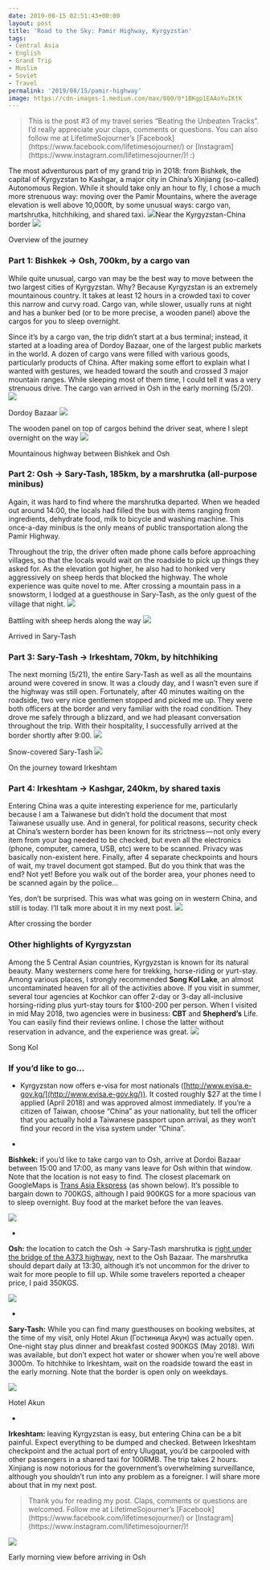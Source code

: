 ```yaml
---
date: 2019-08-15 02:51:43+00:00
layout: post
title: 'Road to the Sky: Pamir Highway, Kyrgyzstan'
tags:
- Central Asia
- English
- Grand Trip
- Muslim
- Soviet
- Travel
permalink: '2019/08/15/pamir-highway'
image: https://cdn-images-1.medium.com/max/800/0*1BKgp1EAAoYuIKtK
---
```


<blockquote>This is the post #3 of my travel series “Beating the Unbeaten Tracks”. I’d really appreciate your claps, comments or questions. You can also follow me at LifetimeSojourner’s [Facebook](https://www.facebook.com/lifetimesojourner/) or [Instagram](https://www.instagram.com/lifetimesojourner/)! :)</blockquote>


The most adventurous part of my grand trip in 2018: from Bishkek, the capital of Kyrgyzstan to Kashgar, a major city in China’s Xinjiang (so-called) Autonomous Region. While it should take only an hour to fly, I chose a much more strenuous way: moving over the Pamir Mountains, where the average elevation is well above 10,000ft, by some unusual ways: cargo van, martshrutka, hitchhiking, and shared taxi.
![](https://cdn-images-1.medium.com/max/800/0*1BKgp1EAAoYuIKtK)Near the Kyrgyzstan-China border
![](http://lifetimesojournertravel.files.wordpress.com/2019/08/5214d-0osstdbzlbmvhww2o.png)

Overview of the journey


### Part 1: Bishkek -> Osh, 700km, by a cargo van


While quite unusual, cargo van may be the best way to move between the two largest cities of Kyrgyzstan. Why? Because Kyrgyzstan is an extremely mountainous country. It takes at least 12 hours in a crowded taxi to cover this narrow and curvy road. Cargo van, while slower, usually runs at night and has a bunker bed (or to be more precise, a wooden panel) above the cargos for you to sleep overnight.

Since it’s by a cargo van, the trip didn’t start at a bus terminal; instead, it started at a loading area of Dordoy Bazaar, one of the largest public markets in the world. A dozen of cargo vans were filled with various goods, particularly products of China. After making some effort to explain what I wanted with gestures, we headed toward the south and crossed 3 major mountain ranges. While sleeping most of them time, I could tell it was a very strenuous drive. The cargo van arrived in Osh in the early morning (5/20).
![](https://cdn-images-1.medium.com/max/800/0*_f9mwLfyjANS8B1t)

Dordoy Bazaar
![](https://cdn-images-1.medium.com/max/800/0*DNcqvfhPm7X884oN)

The wooden panel on top of cargos behind the driver seat, where I slept overnight on the way
![](https://cdn-images-1.medium.com/max/800/0*H-8fqEGj-DxNyH-M)

Mountainous highway between Bishkek and Osh


### Part 2: Osh -> Sary-Tash, 185km, by a marshrutka (all-purpose minibus)


Again, it was hard to find where the marshrutka departed. When we headed out around 14:00, the locals had filled the bus with items ranging from ingredients, dehydrate food, milk to bicycle and washing machine. This once-a-day minibus is the only means of public transportation along the Pamir Highway.

Throughout the trip, the driver often made phone calls before approaching villages, so that the locals would wait on the roadside to pick up things they asked for. As the elevation got higher, he also had to honked very aggressively on sheep herds that blocked the highway. The whole experience was quite novel to me. After crossing a mountain pass in a snowstorm, I lodged at a guesthouse in Sary-Tash, as the only guest of the village that night.
![](https://cdn-images-1.medium.com/max/800/0*LtIkHiblsbkbwwhB)

Battling with sheep herds along the way
![](https://cdn-images-1.medium.com/max/800/0*2jRKs8RN5suvbDJb)

Arrived in Sary-Tash


### Part 3: Sary-Tash -> Irkeshtam, 70km, by hitchhiking


The next morning (5/21), the entire Sary-Tash as well as all the mountains around were covered in snow. It was a cloudy day, and I wasn’t even sure if the highway was still open. Fortunately, after 40 minutes waiting on the roadside, two very nice gentlemen stopped and picked me up. They were both officers at the border and very familiar with the road condition. They drove me safely through a blizzard, and we had pleasant conversation throughout the trip. With their hospitality, I successfully arrived at the border shortly after 9:00.
![](https://cdn-images-1.medium.com/max/800/0*L7dHVrrWG4JP6Mz3)

Snow-covered Sary-Tash
![](https://cdn-images-1.medium.com/max/800/0*Yt2IjbNWeTgaTecR)

On the journey toward Irkeshtam


### Part 4: Irkeshtam -> Kashgar, 240km, by shared taxis


Entering China was a quite interesting experience for me, particularly because I am a Taiwanese but didn’t hold the document that most Taiwanese usually use. And in general, for political reasons, security check at China’s western border has been known for its strictness — not only every item from your bag needed to be checked, but even all the electronics (phone, computer, camera, USB, etc) were to be scanned. Privacy was basically non-existent here. Finally, after 4 separate checkpoints and hours of wait, my travel document got stamped. But do you think that was the end? Not yet! Before you walk out of the border area, your phones need to be scanned again by the police…

Yes, don’t be surprised. This was what was going on in western China, and still is today. I’ll talk more about it in my next post.
![](https://cdn-images-1.medium.com/max/800/0*Lm-CrxnZnct7DbF4)

After crossing the border


### Other highlights of Kyrgyzstan


Among the 5 Central Asian countries, Kyrgyzstan is known for its natural beauty. Many westerners come here for trekking, horse-riding or yurt-stay. Among various places, I strongly recommended **Song Kol Lake**, an almost uncontaminated heaven for all of the activities above. If you visit in summer, several tour agencies at Kochkor can offer 2-day or 3-day all-inclusive horsing-riding plus yurt-stay tours for $100-200 per person. When I visited in mid May 2018, two agencies were in business: **CBT** and **Shepherd’s** Life. You can easily find their reviews online. I chose the latter without reservation in advance, and the experience was great.
![](https://cdn-images-1.medium.com/max/800/0*Hosqe7YUht_yk9Ga)

Song Kol


### If you’d like to go…





 	
  * Kyrgyzstan now offers e-visa for most nationals ([http://www.evisa.e-gov.kg/](http://www.evisa.e-gov.kg/)). It costed roughly $27 at the time I applied (April 2018) and was approved almost immediately. If you’re a citizen of Taiwan, choose “China” as your nationality, but tell the officer that you actually hold a Taiwanese passport upon arrival, as they won’t find your record in the visa system under “China”.

 	
  * 
**Bishkek:** if you’d like to take cargo van to Osh, arrive at Dordoi Bazaar between 15:00 and 17:00, as many vans leave for Osh within that window. Note that the location is not easy to find. The closest placemark on GoogleMaps is [Trans Asia Ekspress](https://goo.gl/maps/E6YnzjJDguZMYqiAA) (as shown below). It’s possible to bargain down to 700KGS, although I paid 900KGS for a more spacious van to sleep overnight. Buy food at the market before the van leaves.


![](http://lifetimesojournertravel.files.wordpress.com/2019/08/3eb2e-1ww8ksioev6fn5mw9k-xmrq.png)



 	
  * 
**Osh:** the location to catch the Osh -> Sary-Tash marshrutka is [right under the bridge of the A373 highway](https://goo.gl/maps/gqLRWY9nxa2bLAwP6), next to the Osh Bazaar. The marshrutka should depart daily at 13:30, although it’s not uncommon for the driver to wait for more people to fill up. While some travelers reported a cheaper price, I paid 350KGS.


![](http://lifetimesojournertravel.files.wordpress.com/2019/08/aa976-11_gl2agr30l31x1jwez9fq.png)



 	
  * 
**Sary-Tash:** While you can find many guesthouses on booking websites, at the time of my visit, only Hotel Akun (Гостиница Акун) was actually open. One-night stay plus dinner and breakfast costed 900KGS (May 2018). Wifi was available, but don’t expect hot water or shower when you’re well above 3000m. To hitchhike to Irkeshtam, wait on the roadside toward the east in the early morning. Note that the border is open only on weekdays.


![](https://cdn-images-1.medium.com/max/800/0*CFVEWkP0IzZ3GVK-)

Hotel Akun



 	
  * 
**Irkeshtam:** leaving Kyrgyzstan is easy, but entering China can be a bit painful. Expect everything to be dumped and checked. Between Irkeshtam checkpoint and the actual port of entry Ulugqat, you’d be carpooled with other passengers in a shared taxi for 100RMB. The trip takes 2 hours. Xinjiang is now notorious for the government’s overwhelming surveillance, although you shouldn’t run into any problem as a foreigner. I will share more about that in my next post.




<blockquote>Thank you for reading my post. Claps, comments or questions are welcomed. Follow me at LifetimeSojourner’s [Facebook](https://www.facebook.com/lifetimesojourner/) or [Instagram](https://www.instagram.com/lifetimesojourner/)!</blockquote>


![](https://cdn-images-1.medium.com/max/800/0*ABpg2uSfyNN_ow4i)

Early morning view before arriving in Osh
